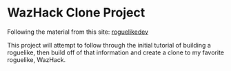 # WazHack Clone Project

Following the material from this site:
[roguelikedev](https://www.reddit.com/r/roguelikedev/comments/bz6s0j/roguelikedev_does_the_complete_roguelike_tutorial/)

This project will attempt to follow through the initial tutorial of building a roguelike, then build off of that information and create a clone to my favorite roguelike, WazHack. 
